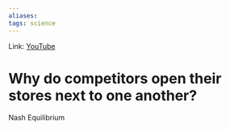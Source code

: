 ```yaml
---
aliases:
tags: science
---
```

Link: [YouTube](https://www.youtube.com/watch?v=jILgxeNBK_8)

# Why do competitors open their stores next to one another?

Nash Equilibrium